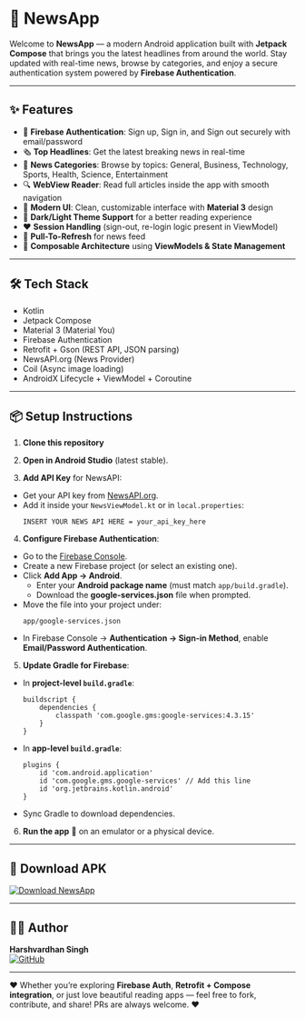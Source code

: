 # 📰 NewsApp
Welcome to **NewsApp** — a modern Android application built with **Jetpack Compose** that brings you the latest headlines from around the world. Stay updated with real-time news, browse by categories, and enjoy a secure authentication system powered by **Firebase Authentication**.

---
## ✨ Features
- 🔐 **Firebase Authentication**: Sign up, Sign in, and Sign out securely with email/password
- 🗞️ **Top Headlines**: Get the latest breaking news in real-time
- 📂 **News Categories**: Browse by topics: General, Business, Technology, Sports, Health, Science, Entertainment
- 🔍 **WebView Reader**: Read full articles inside the app with smooth navigation
- 🎨 **Modern UI**: Clean, customizable interface with **Material 3** design
- 🌙 **Dark/Light Theme Support** for a better reading experience
- ❤️ **Session Handling** (sign-out, re-login logic present in ViewModel)
- 🔄 **Pull-To-Refresh** for news feed
- 🚀 **Composable Architecture** using **ViewModels & State Management**

---
## 🛠️ Tech Stack
- Kotlin
- Jetpack Compose
- Material 3 (Material You)
- Firebase Authentication
- Retrofit + Gson (REST API, JSON parsing)
- NewsAPI.org (News Provider)
- Coil (Async image loading)
- AndroidX Lifecycle + ViewModel + Coroutine

---
## 📦 Setup Instructions

1. **Clone this repository**

2. **Open in Android Studio** (latest stable).

3. **Add API Key** for NewsAPI:
- Get your API key from [NewsAPI.org](https://newsapi.org).
- Add it inside your `NewsViewModel.kt` or in `local.properties`:
  ```
  INSERT YOUR NEWS API HERE = your_api_key_here
  ```

4. **Configure Firebase Authentication**:  
- Go to the [Firebase Console](https://console.firebase.google.com/).  
- Create a new Firebase project (or select an existing one).  
- Click **Add App → Android**.  
  - Enter your **Android package name** (must match `app/build.gradle`).  
  - Download the **google-services.json** file when prompted.  
- Move the file into your project under:  
  ```
  app/google-services.json
  ```
- In Firebase Console → **Authentication → Sign-in Method**, enable **Email/Password Authentication**.

5. **Update Gradle for Firebase**: 
- In **project-level `build.gradle`**:  
  ```
  buildscript {
      dependencies {
          classpath 'com.google.gms:google-services:4.3.15'
      }
  }
  ```
- In **app-level `build.gradle`**:  
  ```
  plugins {
      id 'com.android.application'
      id 'com.google.gms.google-services' // Add this line
      id 'org.jetbrains.kotlin.android'
  }
  ```
- Sync Gradle to download dependencies.

6. **Run the app** 🚀 on an emulator or a physical device.

---
## 📲 Download APK

[![Download NewsApp](https://img.shields.io/badge/Download-APK-brightgreen)](https://github.com/ItsDeadlyProgrammer/NewsApp/releases/download/v1.0.0/news.apk)

---

## 🧑‍💻 Author
**Harshvardhan Singh**  
[![GitHub](https://img.shields.io/badge/GitHub-ItsDeadlyProgrammer-blue)](https://github.com/ItsDeadlyProgrammer)

---
❤️ Whether you’re exploring **Firebase Auth**, **Retrofit + Compose integration**, or just love beautiful reading apps — feel free to fork, contribute, and share! PRs are always welcome. ❤️


